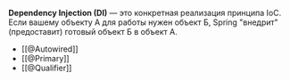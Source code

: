 **Dependency Injection (DI)** — это конкретная реализация принципа IoC. Если вашему объекту А для работы нужен объект Б, Spring "внедрит" (предоставит) готовый объект Б в объект А.

- [[@Autowired]]
- [[@Primary]]
- [[@Qualifier]]